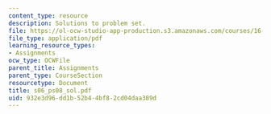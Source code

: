 ```yaml
---
content_type: resource
description: Solutions to problem set.
file: https://ol-ocw-studio-app-production.s3.amazonaws.com/courses/16-01-unified-engineering-i-ii-iii-iv-fall-2005-spring-2006/932e3d96dd1b52b44bf82cd04daa389d_s06_ps08_sol.pdf
file_type: application/pdf
learning_resource_types:
- Assignments
ocw_type: OCWFile
parent_title: Assignments
parent_type: CourseSection
resourcetype: Document
title: s06_ps08_sol.pdf
uid: 932e3d96-dd1b-52b4-4bf8-2cd04daa389d
---
```

